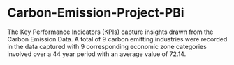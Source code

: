 # Carbon-Emission-Project-PBi
The Key Performance Indicators (KPIs) capture insights drawn from the Carbon Emission Data. A total of 9 carbon emitting industries were recorded in the data captured with 9 corresponding  economic zone categories involved  over a 44 year period with an average value of 72.14.
